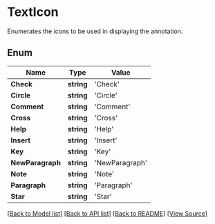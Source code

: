 # TextIcon
Enumerates the icons to be used in displaying the annotation.

## Enum
Name | Type | Value
------------ | ------------- | -------------
**Check** | **string** | 'Check'
**Circle** | **string** | 'Circle'
**Comment** | **string** | 'Comment'
**Cross** | **string** | 'Cross'
**Help** | **string** | 'Help'
**Insert** | **string** | 'Insert'
**Key** | **string** | 'Key'
**NewParagraph** | **string** | 'NewParagraph'
**Note** | **string** | 'Note'
**Paragraph** | **string** | 'Paragraph'
**Star** | **string** | 'Star'

[[Back to Model list]](../README.md#documentation-for-models) [[Back to API list]](../README.md#documentation-for-api-endpoints) [[Back to README]](../README.md) [[View Source]](../src/models/textIcon.ts)

